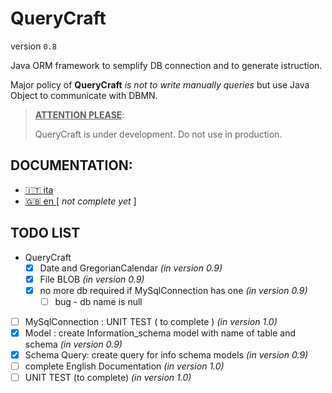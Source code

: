 # QueryCraft

version `0.8`

Java  ORM framework to semplify DB connection and to generate istruction.

Major policy of **QueryCraft** *is not to write manually queries* but use Java Object to communicate with DBMN.



> **<u>ATTENTION PLEASE</u>**:
>
> QueryCraft is under development. Do not use in production.



## DOCUMENTATION:

- [ :it: ita ](documentation-md/ITALIAN_DOC.md)   
- [ :gb: en ](documentation-md/ENGLISH_DOC.md) [ *not complete yet* ]  

## TODO LIST

- QueryCraft
	- [x] Date and GregorianCalendar *(in version 0.9)*
	- [x] File BLOB *(in version 0.9)*
	- [x] no more db required if MySqlConnection has one *(in version 0.9)*
	  - [ ] bug - db name is null 
- [ ] MySqlConnection : UNIT TEST ( to complete ) *(in version 1.0)*
- [x] Model : create Information_schema model with name of table and schema  *(in version 0.9)*
- [x] Schema Query: create query for info schema models  *(in version 0.9)*
- [ ] complete English Documentation *(in version 1.0)*
- [ ] UNIT TEST (to complete) *(in version 1.0)*
